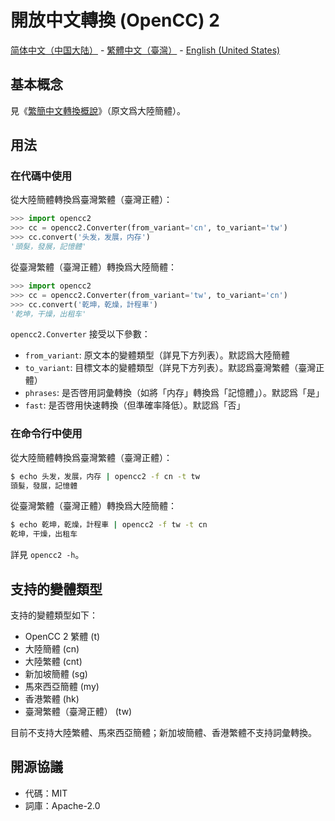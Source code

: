 # 開放中文轉換 (OpenCC) 2

[<span lang="zh-CN">简体中文（中国大陆）</span>](https://github.com/sgalal/opencc2/blob/master/README-zh_CN.md) - [<span lang="zh-TW">繁體中文（臺灣）</span>](https://github.com/sgalal/opencc2/blob/master/README-zh_TW.md) - [<span lang="en-US">English (United States)</span>](https://github.com/sgalal/opencc2/blob/master/README-en_US.md)

## 基本概念

見《[繁簡中文轉換概說](https://zhuanlan.zhihu.com/p/104314323)》（原文爲大陸簡體）。

## 用法

### 在代碼中使用

從大陸簡體轉換爲臺灣繁體（臺灣正體）：

```python
>>> import opencc2
>>> cc = opencc2.Converter(from_variant='cn', to_variant='tw')
>>> cc.convert('头发，发展，内存')
'頭髮，發展，記憶體'
```

從臺灣繁體（臺灣正體）轉換爲大陸簡體：

```python
>>> import opencc2
>>> cc = opencc2.Converter(from_variant='tw', to_variant='cn')
>>> cc.convert('乾坤，乾燥，計程車')
'乾坤，干燥，出租车'
```

`opencc2.Converter` 接受以下參數：

* `from_variant`: 原文本的變體類型（詳見下方列表）。默認爲大陸簡體
* `to_variant`: 目標文本的變體類型（詳見下方列表）。默認爲臺灣繁體（臺灣正體）
* `phrases`: 是否啓用詞彙轉換（如將「<span lang="zh-CN">内存</span>」轉換爲「<span lang="zh-TW">記憶體</span>」）。默認爲「是」
* `fast`: 是否啓用快速轉換（但準確率降低）。默認爲「否」

### 在命令行中使用

從大陸簡體轉換爲臺灣繁體（臺灣正體）：

```sh
$ echo 头发，发展，内存 | opencc2 -f cn -t tw
頭髮，發展，記憶體
```

從臺灣繁體（臺灣正體）轉換爲大陸簡體：

```sh
$ echo 乾坤，乾燥，計程車 | opencc2 -f tw -t cn
乾坤，干燥，出租车
```

詳見 `opencc2 -h`。

## 支持的變體類型

支持的變體類型如下：

* OpenCC 2 繁體 (t)
* 大陸簡體 (cn)
* 大陸繁體 (cnt)
* 新加坡簡體 (sg)
* 馬來西亞簡體 (my)
* 香港繁體 (hk)
* 臺灣繁體（臺灣正體） (tw)

目前不支持大陸繁體、馬來西亞簡體；新加坡簡體、香港繁體不支持詞彙轉換。

## 開源協議

* 代碼：MIT
* 詞庫：Apache-2.0
